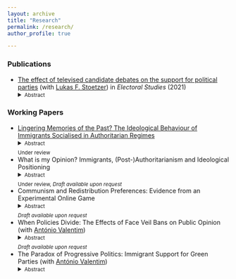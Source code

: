 ```yaml
---
layout: archive
title: "Research"
permalink: /research/
author_profile: true

---
```



### Publications

<ul>
  <li> 
  <a href="https://doi.org/10.1016/j.electstud.2020.102243"> The effect of televised candidate debates on the support for political parties</a>
    (with <a href="https://www.lukas-stoetzer.org/"> Lukas F. Stoetzer</a>) in <i>Electoral Studies</i> (2021) 
    <details>
   <summary><small>Abstract</small></summary>
      <sub> During campaigns for legislative elections, a large portion of the general public follows televised debates between the front-running candidates. How can the candidates use the public interest in the debates to increase the support for their party? In this article, we argue that especially challenger candidates can improve the public perception of their valence qualities, such as personal integrity, leadership, and competence, and can - as a result - raise the support of their party. We expect that the perceived policy stances of the candidates matter less. Building on televised debate experiments during the German Federal Elections of 2009 and 2013, we analyse the effect of the debates on party vote and in how far this relationship is mediated by changes in valence and policy evaluations of the candidates. Results show that changes of candidate valence, but not changes in policy perceptions, of the social-democratic front-running candidates mediate the vote intention for the party. Respondents who perceived the candidates more competent, empathetic and have integrity as a result of the debate are more likely to vote for the candidate's party. Our analysis further reveals, however, that this valence effect is not long-lasting and does not carry-over to vote intention briefly before the election.
      </sub>
    </details>
  </li>
</ul>



### Working Papers
<ul>
  <li> 
   <a href="https://doi.org/10.31219/osf.io/vyfcm"> Lingering Memories of the Past? The Ideological Behaviour of Immigrants Socialised in Authoritarian Regimes</a> 

  <details >
 <summary><small>Abstract</small><br><sub>Under review</sub></summary>
  <sub>How does the political socialisation in authoritarian regimes affect the political behaviour of immigrants in democracies? The political past of immigrants is often overlooked when assessing their behaviour, although experiences with politics can differ substantially. In this paper, I argue that immigrants socialised in left-wing authoritarian regimes avoid the political left and support right of centre parties, while immigrants socialised in right-wing authoritarian regimes do not translate anti-right biases into host country politics. Using the German Socio-Economic Panel and V-Dem while applying Coarsened Exact Matching (CEM), I find a bias against the political left for immigrants socialised in left-wing authoritarian regimes compared to their democratic counterparts. Immigrants socialised in right-wing authoritarian regimes also express a bias against the political left, but only if the country has a longer communist past, otherwise no substantial differences appear. These results have important implications for how authoritarianism shapes political behaviour in a different context.</sub> 
</details></li>


  <li> 
    What is my Opinion? Immigrants, (Post-)Authoritarianism and Ideological Positioning 
    <details >
      <summary><small>Abstract</small> <br><sub>Under review, <i>Draft available upon request</i></sub></summary>
      <sub> Pre-migration experiences with political regimes differ substantially among immigrants. However, surprisingly little is known about the extent to which these experiencing matter in structuring the stance of immigrants. Building on research of new democracies and political socialisation, I argue that (post-)authoritarian as opposed to established democratic socialisation lowers the degree to which positions are identified on abstract ideological issues, but less for specific policy items. Leveraging data from the European Social Survey and V-Dem, I test this argument by studying first-generation immigrants from (former) authoritarian and established democratic regimes, as well as nonimmigrants in thirteen European democracies. Employing exact matching as a pre-processing method, I find that immigrants from (post-)authoritarian regimes are less likely to identify their position on abstract ideological issues than non-immigrants, while differences are substantially small for specific policy items, which seems to be driven by lower political abilities and interest. Immigrants from established democracies map similarly to non-immigrants, but not concerning party identification. This study has important implications for the long-lasting effects of authoritarianism, but also for the representation and electoral potential of specific immigrant groups in the host country.
      </sub>
    </details>

  </li>

  <li> 
     Communism and Redistribution Preferences: Evidence from an Experimental Online Game  
    <details >
          <summary><small>Abstract</small> <br><sub><i>Draft available upon request</i></sub></summary>
      <sub> Under what circumstances do negative portrayals of communism lead to a backlash against redistribution? Building on literature of authoritarian legacies, I suggest that negatively depicting an authoritarian regime can affect
policy preferences that are related to the authoritarian ideology. Hence, I hypothesise that priming participants with negative statements on the German Democratic Republic (GDR) should lower their support for redistribution, particularly if they are subject to redistribution. Employing a novel experimental game in Germany, I find that the negative primes of the GDR do, however, not generally decrease support for redistribution and their effect is also not conditioned on experiencing high levels of redistribution. Exploratory analyses reveal, however, that the effect of the prime was concealed. Priming participants on the GDR lowers support for redistribution only among participants who were outperformed, but not among those who were outperforming their opponents in the games. This study has not only implications for the field of authoritarian legacies and redistribution preferences, but also provides a novel attitudinal and behavioural approach to experimentally measure preferences.
      </sub>
    </details>
  </li>

  <li> 
    When Policies Divide: The Effects of Face Veil Bans on Public Opinion (with <a href="https://antoniovalentim.github.io/"> António Valentim</a>) 
    <details >
       <summary><small>Abstract</small> <br><sub><i>Draft available upon request</i></sub></summary>
      <sub>Do voters react to policies targeting ethnic minorities? Governments in Western democracies have recently taken restrictive stances on migration and the integration of minorities. While most recent research on integration has focused on the consequences of intergroup contact, less is known about how voters react to these policies. We address this gap by studying how policies targeting ethnic minorities influence the electorate’s attitudes and behaviour. We argue that policies can signal who is considered a member of a polity and, thus, normalise more extreme antiimmigration and - integration positions. Studying the face veil ban in Ticino, Switzerland, we find that the adoption of the policy increased anti-migration and - integration voting. Using individual-level data, we find that the ban also increased negative attitudes towards Islam - the target of the policy. This has implications for how policies affect attitudes and behaviours towards minorities as well as for the cohesiveness of multicultural societies. 
      </sub>
    </details>
  </li>

  <li> 
    The Paradox of Progressive Politics: Immigrant Support for Green Parties (with <a href="https://antoniovalentim.github.io/"> António Valentim</a>) 
    <details >
     <summary><small>Abstract</small></summary>
      <sub>
        Progressive parties often hold pro-immigration stances while struggling to gather electoral support from immigrant voters. Why is that? We study the behaviour of migrants and their support for a progressive party family: Green parties. We find that, when compared to immigrants from established democracies, immigrants from (post-) authoritarian contexts are less likely to support Green parties across Western Europe. We suggest that these patterns are driven by socialisation: As the politics of (post-) authoritarian contexts revolve less around green issues, environmental politics and policies are less salient for those who were socialised there, which makes them less likely to support these parties post-immigration. We test this argument using entropy balancing on cross-national surveys in Europe. We document this \textit{green paradox} and provide evidence suggesting that socialisation in (post-) authoritarian regimes focuses less on environmental issues. Our results have important implications for our understanding of how cultural norms travel across different political contexts and of the socialisation effects of political institutions.
      </sub>
    </details>
  </li>
</ul>

